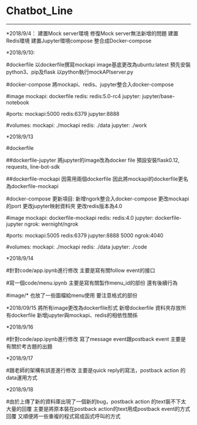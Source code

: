 # Chatbot_Line
-------------------------
*2018/9/4：
建置Mock server環境
修復Mock server無法新增的問題
建置Redis環境
建置Jupyter環境compose
整合成Docker-compose

*2018/9/10:

#dockerfile
以dockerfile撰寫mockapi
image基底更改為ubuntu:latest
預先安裝python3、pip及flask
以python執行mockAPIserver.py



#docker-compose
將mockapi、redis、jupyter整合入docker-compose

#image
mockapi: dockerfile
redis: redis:5.0-rc4
jupyter: jupyter/base-notebook

#ports:
mockapi:5000
redis:6379
jupyter:8888

#volumes:
mockapi: ./mockapi
redis: ./data
jupyter: ./work

*2018/9/13

#dockerfile 

##dockerfile-jupyter
將jupyter的image改為docker file 
預設安裝flask0.12, requests, line-bot-sdk

##dockerfile-mockapi
因需用兩個dockerfile 因此將mockapi的dockerfile更名為dockerfile-mockapi

#docker-compose
更新項目:
新增ngork整合入docker-compose 
更改mockapi的port
更改jupyter映射資料夾
更改redis版本為4.0

#image
mockapi: dockerfile-mockapi
redis: redis:4.0
jupyter: dockerfile-jupyter
ngrok: wernight/ngrok

#ports:
mockapi:5005
redis:6379
jupyter:8888
	5000
ngrok:4040

#volumes:
mockapi: ./mockapi
redis: ./data
jupyter: ./code

*2018/9/14

#針對code/app.ipynb進行修改
主要是寫有關follow event的接口

#寫一個code/menu.ipynb
主要是寫有關製作menu_id的部份
還有後續行為

#image/*
也放了一些圖檔給menu使用
要注意格式的部份

*2018/09/15
將所有image更改為dockerfile形式
新增dockerfile 資料夾存放所有dockerfile
新增jupyter與mockapi、redis的相依性關係

*2018/9/16

#針對code/app.ipynb進行修改
寫了message event跟postback event
主要是有關於考古題的出題

*2018/9/17

#跟老師的架構有誤差進行修改
主要是quick reply的寫法，postback action 的data運用方式

*2018/9/18

#由於上傳了新的資料庫出現了一個新的bug，postback action 的text裝不下太大量的回覆
主要是將原本裝在postback action的text用成postback event的方式回覆
又順便將一些重複的程式寫成函式呼叫的方式

